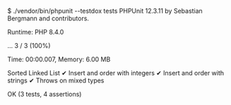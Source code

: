 $ ./vendor/bin/phpunit --testdox tests
PHPUnit 12.3.11 by Sebastian Bergmann and contributors.

Runtime:       PHP 8.4.0

...                                                                 3 / 3 (100%)

Time: 00:00.007, Memory: 6.00 MB

Sorted Linked List
✔ Insert and order with integers
✔ Insert and order with strings
✔ Throws on mixed types

OK (3 tests, 4 assertions)
